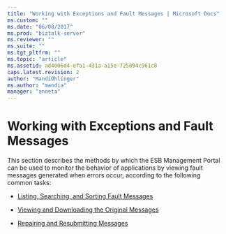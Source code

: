 ```yaml
---
title: "Working with Exceptions and Fault Messages | Microsoft Docs"
ms.custom: ""
ms.date: "06/08/2017"
ms.prod: "biztalk-server"
ms.reviewer: ""
ms.suite: ""
ms.tgt_pltfrm: ""
ms.topic: "article"
ms.assetid: ad4006d4-efa1-431a-a15e-725094c961c8
caps.latest.revision: 2
author: "MandiOhlinger"
ms.author: "mandia"
manager: "anneta"
---
```

# Working with Exceptions and Fault Messages
This section describes the methods by which the ESB Management Portal can be used to monitor the behavior of applications by viewing fault messages generated when errors occur, according to the following common tasks:  
  
-   [Listing, Searching, and Sorting Fault Messages](../esb-toolkit/listing-searching-and-sorting-fault-messages.md)  
  
-   [Viewing and Downloading the Original Messages](../esb-toolkit/viewing-and-downloading-the-original-messages.md)  
  
-   [Repairing and Resubmitting Messages](../esb-toolkit/repairing-and-resubmitting-messages.md)